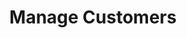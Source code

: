 ---
title: Manage Customers
excerpt: ''
deprecated: false
hidden: false
metadata:
  title: ''
  description: ''
  robots: index
next:
  description: ''
---